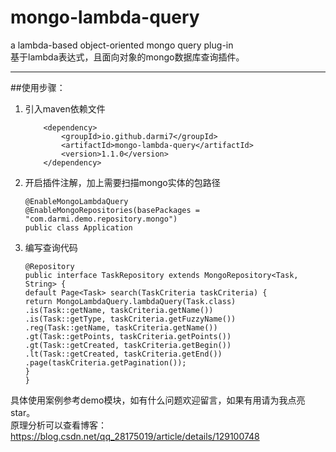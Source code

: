 # mongo-lambda-query
a lambda-based object-oriented mongo query plug-in <br>
基于lambda表达式，且面向对象的mongo数据库查询插件。
*** 
##使用步骤：
1. 引入maven依赖文件
    ```
        <dependency>
            <groupId>io.github.darmi7</groupId>
            <artifactId>mongo-lambda-query</artifactId>
            <version>1.1.0</version>
        </dependency>
2. 开启插件注解，加上需要扫描mongo实体的包路径
    ``` 
    @EnableMongoLambdaQuery
    @EnableMongoRepositories(basePackages = "com.darmi.demo.repository.mongo")
    public class Application
3. 编写查询代码
    ```
    @Repository
    public interface TaskRepository extends MongoRepository<Task, String> {
    default Page<Task> search(TaskCriteria taskCriteria) {
    return MongoLambdaQuery.lambdaQuery(Task.class)
    .is(Task::getName, taskCriteria.getName())
    .is(Task::getType, taskCriteria.getFuzzyName())
    .reg(Task::getName, taskCriteria.getName())
    .gt(Task::getPoints, taskCriteria.getPoints())
    .gt(Task::getCreated, taskCriteria.getBegin())
    .lt(Task::getCreated, taskCriteria.getEnd())
    .page(taskCriteria.getPagination());
    }
    }
具体使用案例参考demo模块，如有什么问题欢迎留言，如果有用请为我点亮star。<br>
原理分析可以查看博客：https://blog.csdn.net/qq_28175019/article/details/129100748


